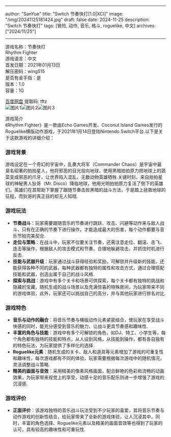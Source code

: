 
---
author: "SanYue"
title: "Switch 节奏快打[1.0|XCI]"
image: "/img/20241125181424.jpg"
draft: false
date: 2024-11-25
description: "Switch 节奏快打"
tags: [冒险, 动作, 音乐, 格斗, roguelike, 中文]
archives: ["2024/11/25"]

---

游戏名称：节奏快打   
Rhythm Fighter    
游戏语言：中文  
首发日期：2021年01月13日  
解压密码：wing515  
是否有金手指：是  
版本：1.0   
容量：1G

[百度网盘](https://pan.baidu.com/s/1Kb4o4OGmoccNvvpK8zGrYQ) 提取码: tftz  
![图片1](/img/dd4674.jpg)![图片2](/img/c5d054.jpg)![图片3](/img/b5cd25.jpg)  

游戏简介  
《Rhythm Fighter》是一款由Echo Games开发、Coconut Island Games发行的Roguelike横版动作游戏，于2021年1月14日登陆Nintendo Switch平台.以下是关于这款游戏的详细介绍：

### 游戏背景
游戏设定在一个奇幻的宇宙中，乱奏大将军（Commander Chaos）是宇宙中最臭名昭著的拍拍星人，他将邪恶的目光投向地球，使用黑暗拍拍原力把地球上的蔬菜变成邪恶的爪牙，让世界陷入混乱，无数动物英雄牺牲.关键时刻，来自拍拍星球的神秘男人狄哥（Mr. Disco）降临地球，他用光明拍拍原力复活了倒下的英雄们，英雄们在其帮助下掌握了跟随节奏击败黑暗的战斗方法，于是踏上拯救地球的征程，而狄哥的真正目的却无人知晓.

### 游戏玩法
- **节奏战斗**：玩家需要跟随音乐的节奏进行跳跃、攻击、闪避等动作来与敌人战斗，只有在正确的节奏下进行操作，才能造成最大的伤害，每个动作都要与音乐节拍完美契合.
- **走位与策略**：在战斗中，玩家不仅要关注节奏，还需注意走位、翻滚、击飞、连击等操作，根据敌人的攻击模式和节奏，合理地躲避攻击，并抓住时机进行反击.
- **技能与武器升级**：玩家通过战斗获得经验和奖励，可解锁并升级新的技能，还能获得各种不同的武器，每种武器都有独特的属性和攻击方式，通过合理搭配技能和武器，创造出属于自己的战斗风格.
- **探索与挑战**：游戏中有多个关卡和场景可供探索，每个关卡都有独特的挑战和隐藏的宝藏，随机生成的战斗场景以及充满惊喜的特殊房间，为玩家带来不同的游戏体验，此外，玩家还可以挑战自己的高分，并与其他玩家进行排名对比.

### 游戏特色
- **音乐与动作的融合**：将音乐节奏与横版动作元素紧密结合，使玩家在享受战斗快感的同时，能充分感受到音乐的魅力，让战斗更具节奏感和趣味性.
- **丰富的角色与技能**：游戏中有多个可解锁的角色，如DJ、特工、小学生等，每个角色都有独特的技能和特点，从人设到风格，从技能到操作，都有各自独有的特色玩法，为玩家提供了多样化的选择.
- **Roguelike元素**：随机生成的关卡、敌人和道具等元素增加了游戏的可重复性和趣味性，每次游戏都有不同的体验，玩家需要根据每次游戏中的随机情况，灵活调整战斗策略.
- **精美的画面与音效**：采用精美的像素风格画面，配合鲜艳的色彩和流畅的动画效果，为玩家带来视觉上的享受，动感十足的音乐配乐则进一步增强了游戏的沉浸感.

### 游戏评价
- **正面评价**：该游戏独特的音乐战斗玩法受到不少玩家的喜爱，其将音乐节奏与动作游戏的创新性结合，给玩家带来了全新的游戏体验，让人沉浸其中，同时，丰富的角色选择、Roguelike元素以及精美的画面音效等也得到了玩家的认可，具有较高的趣味性和可重玩性.
 
